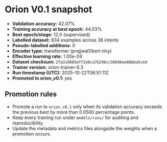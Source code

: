 # Orion V0.1 snapshot

- **Validation accuracy:** 42.07%
- **Training accuracy at best epoch:** 44.03%
- **Best epoch/stage:** 12.0 (supervised)
- **Labelled dataset:** 834 examples across 36 intents
- **Pseudo-labelled additions:** 0
- **Encoder type:** transformer (prajjwal1/bert-tiny)
- **Effective learning rate:** 1.00e-04
- **Dataset checksum:** `2fa316085eff2e8ca7b296cc5684bee88bba5ced`
- **Trainer version:** orion-trainer-0.3
- **Run timestamp (UTC):** 2025-10-22T06:51:11Z
- **Promoted to orion_v0.1:** yes

## Promotion rules
- Promote a run to `orion_v0.1` only when its validation accuracy exceeds the previous best by more than 0.0500 percentage points.
- Keep every training run under `models/runs/` for auditing and reproducibility.
- Update the metadata and metrics files alongside the weights when a promotion occurs.